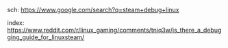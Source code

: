 sch: https://www.google.com/search?q=steam+debug+linux

index: https://www.reddit.com/r/linux_gaming/comments/tniq3w/is_there_a_debugging_guide_for_linuxsteam/
